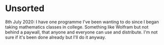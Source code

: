 # Unsorted
8th July 2020: I have one programme I've been wanting to do since I began taking mathematics classes in college. Something like Wolfram but not behind a paywall, that anyone and everyone can use and distribute. I'm not sure if it's been done already but I'll do it anyway.
